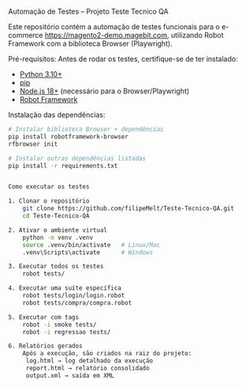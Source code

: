 Automação de Testes – Projeto Teste Tecnico QA

Este repositório contém a automação de testes funcionais para o e-commerce https://magento2-demo.magebit.com, utilizando Robot Framework com a biblioteca Browser (Playwright).

Pré-requisitos:
Antes de rodar os testes, certifique-se de ter instalado:

- [Python 3.10+](https://www.python.org/downloads/)
- [pip](https://pip.pypa.io/en/stable/)
- [Node.js 18+](https://nodejs.org/en/) (necessário para o Browser/Playwright)
- [Robot Framework](https://robotframework.org/)

Instalação das dependências:

```bash
# Instalar biblioteca Browser + dependências
pip install robotframework-browser
rfbrowser init

# Instalar outras dependências listadas
pip install -r requirements.txt


Como executar os testes

1. Clonar o repositório
    git clone https://github.com/filipeMelt/Teste-Tecnico-QA.git
    cd Teste-Tecnico-QA

2. Ativar o ambiente virtual
    python -m venv .venv
    source .venv/bin/activate   # Linux/Mac
    .venv\Scripts\activate      # Windows

3. Executar todos os testes
    robot tests/

4. Executar uma suíte específica
    robot tests/login/login.robot
    robot tests/compra/compra.robot

5. Executar com tags
    robot -i smoke tests/
    robot -i regressao tests/

6. Relatórios gerados
    Após a execução, são criados na raiz do projeto:
     log.html → log detalhado da execução
     report.html → relatório consolidado
     output.xml → saída em XML
